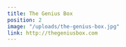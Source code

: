 ```yaml
---
title: The Genius Box
position: 2
image: "/uploads/the-genius-box.jpg"
link: http://thegeniusbox.com
---
```


